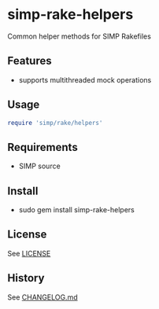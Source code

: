 # simp-rake-helpers

Common helper methods for SIMP Rakefiles

## Features
* supports multithreaded mock operations


## Usage
```ruby
require 'simp/rake/helpers'
```

## Requirements
* SIMP source


## Install
* sudo gem install simp-rake-helpers


## License
See [LICENSE](LICENSE)


## History
See [CHANGELOG.md](CHANGELOG.md)
